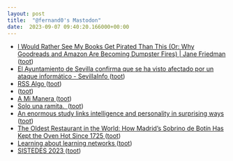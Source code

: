 ```yaml
---
layout: post
title:  "@fernand0's Mastodon"
date:  2023-09-07 09:40:20.166000+00:00
---
```

*  [I Would Rather See My Books Get Pirated Than This (Or: Why Goodreads and Amazon Are Becoming Dumpster Fires) \| Jane Friedman ](https://janefriedman.com/i-would-rather-see-my-books-pirated) ([toot](https://mastodon.social/@fernand0/111023201987253999))
*  [El Ayuntamiento de Sevilla confirma que se ha visto afectado por un ataque informático - SevillaInfo ](https://www.sevillainfo.es/noticias-de-sevilla/el-ayuntamiento-de-sevilla-confirma-que-se-ha-visto-afectado-por-un-ataque-informatico) ([toot](https://mastodon.social/@fernand0/111022949884480570))
*  [RSS Algo ](https://suffolklitlab.org/rss_algo) ([toot](https://mastodon.social/@fernand0/111022700301795753))
*  [ ](https://social.aguilera.soy/users/jorge) ([toot](https://mastodon.social/@fernand0/111022519664990354))
*  [A Mi Manera ](https://www.youtube.com/watch?v=DnxUzv3ARL8&feature=youtu.b) ([toot](https://mastodon.social/@fernand0/111022212214387289))
*  [Solo una ramita.  ](https://avecesunafoto.wordpress.com/2023/09/06/solo-una-ramita) ([toot](https://mastodon.social/@fernand0/111019376728396699))
*  [An enormous study links intelligence and personality in surprising ways ](https://bigthink.com/neuropsych/study-personality-intelligence-links) ([toot](https://mastodon.social/@fernand0/111019340513442913))
*  [The Oldest Restaurant in the World: How Madrid’s Sobrino de Botín Has Kept the Oven Hot Since 1725 ](https://www.openculture.com/2023/09/the-oldest-restaurant-in-the-world-how-madrids-sobrino-de-botin-has-kept-the-oven-hot-since-1725.htm) ([toot](https://mastodon.social/@fernand0/111019061251815323))
*  [Learning about learning networks  ](https://networkweaver.com/learning-about-learning-networks/) ([toot](https://mastodon.social/@fernand0/111018940791109876))
*  [SISTEDES 2023 ](https://sistedes2023.uclm.es/MRPJISBICD.ph) ([toot](https://mastodon.social/@fernand0/111018661461675962))
